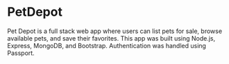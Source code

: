 # PetDepot
Pet Depot is a full stack web app where users can list pets for sale, browse available pets, and save their favorites. This app was built using Node.js, Express, MongoDB, and Bootstrap. Authentication was handled using Passport.
